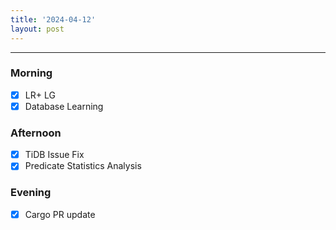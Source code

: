 ```yaml
---
title: '2024-04-12'
layout: post
---
```


---

### Morning

- [x] LR+ LG
- [x] Database Learning

### Afternoon

- [x] TiDB Issue Fix
- [x] Predicate Statistics Analysis

### Evening

- [x] Cargo PR update
